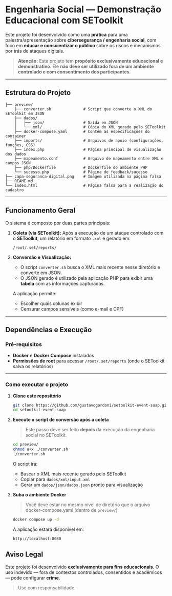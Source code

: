 # Engenharia Social — Demonstração Educacional com SEToolkit

Este projeto foi desenvolvido como uma **prática** para uma palestra/apresentação sobre **cibersegurança / engenharia social**, com foco em **educar e conscientizar o público** sobre os riscos e mecanismos por trás de ataques digitais.
> **Atenção:**
> Este projeto tem **propósito exclusivamente educacional e demonstrativo**.
> Ele **não deve ser utilizado fora de um ambiente controlado e com consentimento dos participantes**.

---

## Estrutura do Projeto

```
├── preview/
    ├── converter.sh              # Script que converte o XML do SEToolkit em JSON
    ├── dados/
    │   ├── json/                 # Saída em JSON
    │   └── xml/                  # Cópia do XML gerado pelo SEToolkit
    ├── docker-compose.yaml       # Contém as especificações do container
    ├── imports/                  # Arquivos de apoio (configurações, funções, CSS)
    ├── index.php                 # Página principal de visualização dos dados
    ├── mapeamento.conf           # Arquivo de mapeamento entre XML e campos JSON
    ├── php/Dockerfile            # Dockerfile do ambiente PHP    
    └── sucesso.php               # Página de feedback/sucesso
├── capa-seguranca-digital.png    # Imagem utilizada na página falsa
├── REAME.md
└── index.html                    # Página falsa para a realização do cadastro

```

---

## Funcionamento Geral

O sistema é composto por duas partes principais:

1. **Coleta (via SEToolkit):**
   Após a execução de um ataque controlado com o **SEToolkit**, um relatório em formato `.xml` é gerado em:

   ```
   /root/.set/reports/
   ```

2. **Conversão e Visualização:**

   * O script `converter.sh` busca o XML mais recente nesse diretório e converte em JSON.
   * O JSON gerado é utilizado pela aplicação PHP para exibir uma **tabela** com as informações capturadas.

   A aplicação permite:

   * Escolher quais colunas exibir
   * Censurar campos sensíveis (como e-mail e CPF)

---

## Dependências e Execução

### Pré-requisitos

* **Docker** e **Docker Compose** instalados
* **Permissões de root** para acessar `/root/.set/reports` (onde o SEToolkit salva os relatórios)

---

### Como executar o projeto

1. **Clone este repositório**

   ```bash
   git clone https://github.com/gustavogordoni/setoolkit-event-suap.git
   cd setoolkit-event-suap
   ```

2. **Execute o script de conversão após a coleta**

   > Este passo deve ser feito **depois** da execução da engenharia social no SEToolkit.

   ```bash
   cd preview/
   chmod u+x ./converter.sh   
   ./converter.sh
   ```

   O script irá:

   * Buscar o XML mais recente gerado pelo SEToolkit
   * Copiar para `dados/xml/input.xml`
   * Gerar um `dados/json/dados.json` pronto para visualização

3. **Suba o ambiente Docker**
   
    > Você deve estar no mesmo nível de diretório que o arquivo docker-compose.yaml (dentro de `preview/`)
    
   ```bash
   docker compose up -d 
   ```

   A aplicação estará disponível em:

   ```
   http://localhost:8080
   ```

## Aviso Legal

Este projeto foi desenvolvido **exclusivamente para fins educacionais**.
O uso indevido — fora de contextos controlados, consentidos e acadêmicos — pode configurar **crime**.

> Use com responsabilidade.
